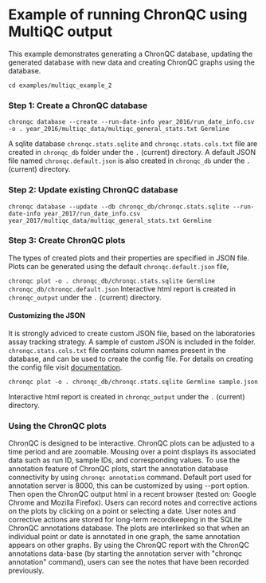 # Example of running ChronQC using MultiQC output

This example demonstrates generating a ChronQC database, updating the generated database with new data and creating ChronQC graphs using the database. 

`cd examples/multiqc_example_2`

### Step 1: Create a ChronQC database
`chronqc database --create --run-date-info year_2016/run_date_info.csv -o . year_2016/multiqc_data/multiqc_general_stats.txt Germline`

A sqlite database `chronqc.stats.sqlite` and `chronqc.stats.cols.txt` file are created in `chronqc_db` folder under the `.` (current) directory.
A default JSON file named ``chronqc.default.json`` is also created in `chronqc_db` under the `.` (current) directory.

### Step 2: Update existing ChronQC database 
`chronqc database --update --db chronqc_db/chronqc.stats.sqlite --run-date-info year_2017/run_date_info.csv year_2017/multiqc_data/multiqc_general_stats.txt Germline`

### Step 3: Create ChronQC plots
The types of created plots and their properties are specified in JSON file.
Plots can be generated using the default ``chronqc.default.json`` file,

`chronqc plot -o . chronqc_db/chronqc.stats.sqlite Germline chronqc_db/chronqc.default.json`
Interactive html report is created in `chronqc_output` under the `.` (current) directory.

#### Customizing the JSON

It is strongly adviced to create custom JSON file, based on the laboratories assay tracking strategy. A sample of custom JSON is included in the folder. `chronqc.stats.cols.txt` file contains column names present in the database, and can be used to create the config file. For details on creating the config file visit [documentation](https://chronqc.readthedocs.io/en/latest/plots/plot_options.html).

`chronqc plot -o . chronqc_db/chronqc.stats.sqlite Germline sample.json`

Interactive html report is created in `chronqc_output` under the `.` (current) directory.

### Using the ChronQC plots

ChronQC is designed to be interactive. ChronQC plots can be adjusted to a time period and are zoomable. Mousing over a point displays its associated data such as run ID, sample IDs, and corresponding values. 
To use the annotation feature of ChronQC plots, start the annotation database connectivity by using `chronqc annotation` command. Default port used for annotation server is 8000, this can be customized by using --port option.  
Then open the ChronQC output html in a recent browser (tested on: Google Chrome and Mozilla Firefox).
Users can record notes and corrective actions on the plots by clicking on a point or selecting a date. User notes and corrective actions are stored for long-term recordkeeping in the SQLite ChronQC annotations database. The plots are interlinked so that when an individual point or date is annotated in one graph, the same annotation appears on other graphs. By using the ChronQC report with the ChronQC annotations data-base (by starting the annotation server with "chronqc annotation" command), users can see the notes that have been recorded previously.
